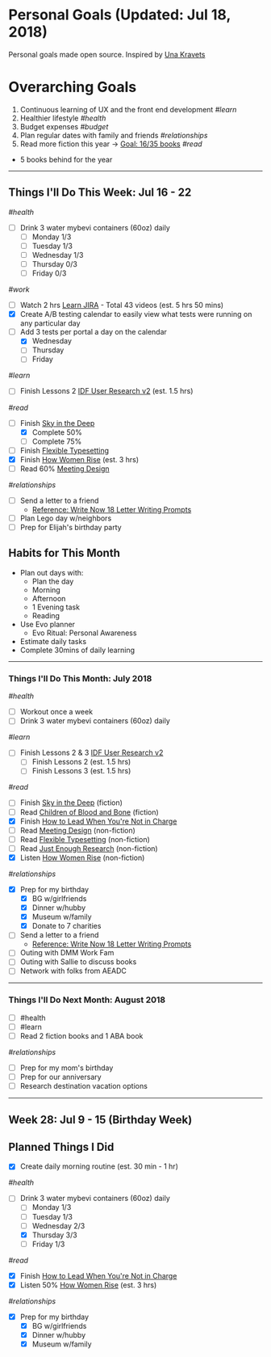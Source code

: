 Personal Goals (Updated: Jul 18, 2018)
==============

Personal goals made open source. Inspired by [Una Kravets](https://una.im/personal-goals-guide/)

# Overarching Goals
1. Continuous learning of UX and the front end development _#learn_
2. Healthier lifestyle _#health_
3. Budget expenses _#budget_
4. Plan regular dates with family and friends _#relationships_
5. Read more fiction this year -> [Goal: 16/35 books](https://www.goodreads.com/user_challenges/10348403) _#read_ 
  - 5 books behind for the year

---

## Things I'll Do This Week: Jul 16 - 22

_#health_
- [ ] Drink 3 water mybevi containers (60oz) daily
  - [ ] Monday 1/3
  - [ ] Tuesday 1/3
  - [ ] Wednesday 1/3
  - [ ] Thursday 0/3
  - [ ] Friday 0/3

_#work_
- [ ] Watch 2 hrs [Learn JIRA](https://www.skillshare.com/classes/Learn-JIRA-with-real-world-examples/847882410?via=search-layout-grid) - Total 43 videos (est. 5 hrs 50 mins)
- [x] Create A/B testing calendar to easily view what tests were running on any particular day
- [ ] Add 3 tests per portal a day on the calendar
  - [x] Wednesday
  - [ ] Thursday
  - [ ] Friday

_#learn_
- [ ] Finish Lessons 2 [IDF User Research v2](https://github.com/candicodeit/personal-goals/projects/3) (est. 1.5 hrs) 

_#read_
- [ ] Finish [Sky in the Deep](https://www.goodreads.com/book/show/34726469-sky-in-the-deep1)
  - [x] Complete 50% 
  - [ ] Complete 75%
- [ ] Finish [Flexible Typesetting](https://abookapart.com/products/flexible-typesetting)
- [x] Finish [How Women Rise](https://www.goodreads.com/book/show/36204301-how-women-rise) (est. 3 hrs)
- [ ] Read 60% [Meeting Design](https://www.goodreads.com/book/show/36687954-meeting-design) 

_#relationships_
- [ ] Send a letter to a friend
  - [Reference: Write Now 18 Letter Writing Prompts](https://www.littlegirldesigns.com/write-now-18-letter-writing-prompts/)
- [ ] Plan Lego day w/neighbors
- [ ] Prep for Elijah's birthday party

## Habits for This Month
- Plan out days with: 
  - Plan the day
  - Morning
  - Afternoon
  - 1 Evening task
  - Reading
- Use Evo planner
  - Evo Ritual: Personal Awareness
- Estimate daily tasks
- Complete 30mins of daily learning
  
---

### Things I'll Do This Month: July 2018
_#health_
- [ ] Workout once a week
- [ ] Drink 3 water mybevi containers (60oz) daily

_#learn_
- [ ] Finish Lessons 2 & 3 [IDF User Research v2](https://github.com/candicodeit/personal-goals/projects/3)
  - [ ] Finish Lessons 2 (est. 1.5 hrs)
  - [ ] Finish Lessons 3 (est. 1.5 hrs)

_#read_
- [ ] Finish [Sky in the Deep](https://www.goodreads.com/book/show/34726469-sky-in-the-deep1) (fiction)
- [ ] Read [Children of Blood and Bone](https://www.goodreads.com/book/show/34728667-children-of-blood-and-bone) (fiction)
- [x] Finish [How to Lead When You're Not in Charge](https://www.goodreads.com/book/show/33098700-how-to-lead-when-you-re-not-in-charge)
- [ ] Read [Meeting Design](https://www.goodreads.com/book/show/36687954-meeting-design) (non-fiction)
- [ ] Read [Flexible Typesetting](https://abookapart.com/products/flexible-typesetting) (non-fiction)
- [ ] Read [Just Enough Research](https://abookapart.com/products/just-enough-research) (non-fiction)
- [x] Listen [How Women Rise](https://www.goodreads.com/book/show/36204301-how-women-rise) (non-fiction)

_#relationships_
- [x] Prep for my birthday
  - [x] BG w/girlfriends
  - [x] Dinner w/hubby
  - [x] Museum w/family
  - [x] Donate to 7 charities 
- [ ] Send a letter to a friend
  - [Reference: Write Now 18 Letter Writing Prompts](https://www.littlegirldesigns.com/write-now-18-letter-writing-prompts/)
- [ ] Outing with DMM Work Fam
- [ ] Outing with Sallie to discuss books
- [ ] Network with folks from AEADC

--- 

### Things I'll Do Next Month: August 2018
- [ ] #health
- [ ] #learn
- [ ] Read 2 fiction books and 1 ABA book

_#relationships_
- [ ] Prep for my mom's birthday
- [ ] Prep for our anniversary
- [ ] Research destination vacation options 

--- 
## Week 28: Jul 9 - 15 (Birthday Week)

## Planned Things I Did
- [x] Create daily morning routine (est. 30 min - 1 hr)

_#health_
- [ ] Drink 3 water mybevi containers (60oz) daily
  - [ ] Monday 1/3
  - [ ] Tuesday 1/3
  - [ ] Wednesday 2/3
  - [x] Thursday 3/3
  - [ ] Friday 1/3

_#read_
- [x] Finish [How to Lead When You're Not in Charge](https://www.goodreads.com/book/show/33098700-how-to-lead-when-you-re-not-in-charge)
- [x] Listen 50% [How Women Rise](https://www.goodreads.com/book/show/36204301-how-women-rise) (est. 3 hrs) 

_#relationships_
- [x] Prep for my birthday
  - [x] BG w/girlfriends
  - [x] Dinner w/hubby
  - [x] Museum w/family

